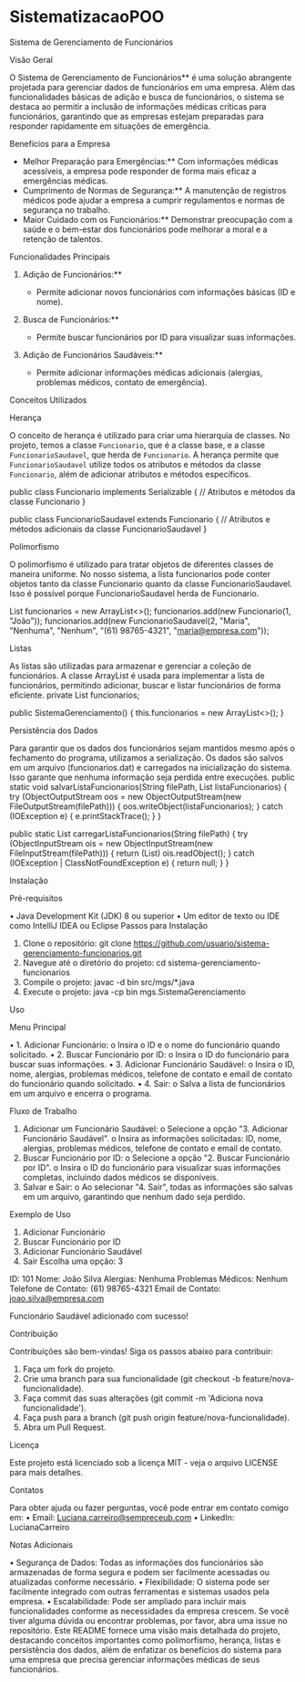 # SistematizacaoPOO

Sistema de Gerenciamento de Funcionários

Visão Geral

O Sistema de Gerenciamento de Funcionários** é uma solução abrangente projetada para gerenciar dados de funcionários em uma empresa. Além das funcionalidades básicas de adição e busca de funcionários, o sistema se destaca ao permitir a inclusão de informações médicas críticas para funcionários, garantindo que as empresas estejam preparadas para responder rapidamente em situações de emergência.

Benefícios para a Empresa

- Melhor Preparação para Emergências:** Com informações médicas acessíveis, a empresa pode responder de forma mais eficaz a emergências médicas.
- Cumprimento de Normas de Segurança:** A manutenção de registros médicos pode ajudar a empresa a cumprir regulamentos e normas de segurança no trabalho.
- Maior Cuidado com os Funcionários:** Demonstrar preocupação com a saúde e o bem-estar dos funcionários pode melhorar a moral e a retenção de talentos.

Funcionalidades Principais

1. Adição de Funcionários:**
   - Permite adicionar novos funcionários com informações básicas (ID e nome).
   
2. Busca de Funcionários:**
   - Permite buscar funcionários por ID para visualizar suas informações.
   
3. Adição de Funcionários Saudáveis:**
   - Permite adicionar informações médicas adicionais (alergias, problemas médicos, contato de emergência).

Conceitos Utilizados

Herança

O conceito de herança é utilizado para criar uma hierarquia de classes. No projeto, temos a classe `Funcionario`, que é a classe base, e a classe `FuncionarioSaudavel`, que herda de `Funcionario`. A herança permite que `FuncionarioSaudavel` utilize todos os atributos e métodos da classe `Funcionario`, além de adicionar atributos e métodos específicos.

public class Funcionario implements Serializable {
    // Atributos e métodos da classe Funcionario
}

public class FuncionarioSaudavel extends Funcionario {
    // Atributos e métodos adicionais da classe FuncionarioSaudavel
}

Polimorfismo

O polimorfismo é utilizado para tratar objetos de diferentes classes de maneira uniforme. No nosso sistema, a lista funcionarios pode conter objetos tanto da classe Funcionario quanto da classe FuncionarioSaudavel. Isso é possível porque FuncionarioSaudavel herda de Funcionario.

List<Funcionario> funcionarios = new ArrayList<>();
funcionarios.add(new Funcionario(1, "João"));
funcionarios.add(new FuncionarioSaudavel(2, "Maria", "Nenhuma", "Nenhum", "(61) 98765-4321", "maria@empresa.com"));

Listas

As listas são utilizadas para armazenar e gerenciar a coleção de funcionários. A classe ArrayList é usada para implementar a lista de funcionários, permitindo adicionar, buscar e listar funcionários de forma eficiente.
private List<Funcionario> funcionarios;

public SistemaGerenciamento() {
    this.funcionarios = new ArrayList<>();
}

Persistência dos Dados

Para garantir que os dados dos funcionários sejam mantidos mesmo após o fechamento do programa, utilizamos a serialização. Os dados são salvos em um arquivo (funcionarios.dat) e carregados na inicialização do sistema. Isso garante que nenhuma informação seja perdida entre execuções.
public static void salvarListaFuncionarios(String filePath, List<Funcionario> listaFuncionarios) {
    try (ObjectOutputStream oos = new ObjectOutputStream(new FileOutputStream(filePath))) {
        oos.writeObject(listaFuncionarios);
    } catch (IOException e) {
        e.printStackTrace();
    }
}

public static List<Funcionario> carregarListaFuncionarios(String filePath) {
    try (ObjectInputStream ois = new ObjectInputStream(new FileInputStream(filePath))) {
        return (List<Funcionario>) ois.readObject();
    } catch (IOException | ClassNotFoundException e) {
        return null;
    }
}

Instalação

Pré-requisitos

•	Java Development Kit (JDK) 8 ou superior
•	Um editor de texto ou IDE como IntelliJ IDEA ou Eclipse
Passos para Instalação
1.	Clone o repositório:
git clone https://github.com/usuario/sistema-gerenciamento-funcionarios.git
2.	Navegue até o diretório do projeto:
cd sistema-gerenciamento-funcionarios
3.	Compile o projeto:
javac -d bin src/mgs/*.java
4.	Execute o projeto:
java -cp bin mgs.SistemaGerenciamento

Uso

Menu Principal

•	1. Adicionar Funcionário:
o	Insira o ID e o nome do funcionário quando solicitado.
•	2. Buscar Funcionário por ID:
o	Insira o ID do funcionário para buscar suas informações.
•	3. Adicionar Funcionário Saudável:
o	Insira o ID, nome, alergias, problemas médicos, telefone de contato e email de contato do funcionário quando solicitado.
•	4. Sair:
o	Salva a lista de funcionários em um arquivo e encerra o programa.

Fluxo de Trabalho

1.	Adicionar um Funcionário Saudável:
o	Selecione a opção "3. Adicionar Funcionário Saudável".
o	Insira as informações solicitadas: ID, nome, alergias, problemas médicos, telefone de contato e email de contato.
2.	Buscar Funcionário por ID:
o	Selecione a opção "2. Buscar Funcionário por ID".
o	Insira o ID do funcionário para visualizar suas informações completas, incluindo dados médicos se disponíveis.
3.	Salvar e Sair:
o	Ao selecionar "4. Sair", todas as informações são salvas em um arquivo, garantindo que nenhum dado seja perdido.

Exemplo de Uso
1. Adicionar Funcionário
2. Buscar Funcionário por ID
3. Adicionar Funcionário Saudável
4. Sair
Escolha uma opção: 3

ID: 101
Nome: João Silva
Alergias: Nenhuma
Problemas Médicos: Nenhum
Telefone de Contato: (61) 98765-4321
Email de Contato: joao.silva@empresa.com

Funcionário Saudável adicionado com sucesso!

Contribuição

Contribuições são bem-vindas! Siga os passos abaixo para contribuir:
1.	Faça um fork do projeto.
2.	Crie uma branch para sua funcionalidade (git checkout -b feature/nova-funcionalidade).
3.	Faça commit das suas alterações (git commit -m 'Adiciona nova funcionalidade').
4.	Faça push para a branch (git push origin feature/nova-funcionalidade).
5.	Abra um Pull Request.
	
Licença

Este projeto está licenciado sob a licença MIT - veja o arquivo LICENSE para mais detalhes.

Contatos

Para obter ajuda ou fazer perguntas, você pode entrar em contato comigo em:
•	Email: Luciana.carreiro@sempreceub.com
•	LinkedIn: LucianaCarreiro

Notas Adicionais

•	Segurança de Dados: Todas as informações dos funcionários são armazenadas de forma segura e podem ser facilmente acessadas ou atualizadas conforme necessário.
•	Flexibilidade: O sistema pode ser facilmente integrado com outras ferramentas e sistemas usados pela empresa.
•	Escalabilidade: Pode ser ampliado para incluir mais funcionalidades conforme as necessidades da empresa crescem.
Se você tiver alguma dúvida ou encontrar problemas, por favor, abra uma issue no repositório.
Este README fornece uma visão mais detalhada do projeto, destacando conceitos importantes como polimorfismo, herança, listas e persistência dos dados, 
além de enfatizar os benefícios do sistema para uma empresa que precisa gerenciar informações médicas de seus funcionários.

